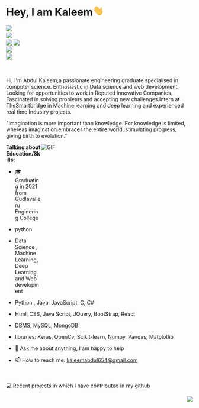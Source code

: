 <h1>Hey, I am Kaleem<img src="https://raw.githubusercontent.com/ABSphreak/ABSphreak/master/gifs/Hi.gif" width="30px"></h1>


<a href="https:// https://www.linkedin.com/in/abdul-kaleem-4811b2154/ "><img src="https://github.com/PrudhviGNV/PrudhviGNV/blob/master/logos/linkedin.png" width="40" /> </a>  
<a href="https://github.com/Kaleemabdul"><img src="https://github.com/PrudhviGNV/PrudhviGNV/blob/master/logos/github-logo.png" width="40" /> </a>  
<a href="https:// https://www.facebook.com/kaleem.ansari.5855/"><img src="https://github.com/PrudhviGNV/PrudhviGNV/blob/master/logos/facebook.png" width="40" /> </a> 
<a href="mailto:kaleemabdul654@gmail.com"><img src="https://github.com/PrudhviGNV/PrudhviGNV/blob/master/logos/google-plus.png" width="40" /> </a>  
<a href=" https://www.youracclaim.com/users/abdul-kaleem.a2961648/badges "><img src="https://github.com/PrudhviGNV/PrudhviGNV/blob/master/logos/circle-cropped.png" width="35" /> </a>  
<a href="https://www.hackerrank.com/ kaleem_abdul"><img src="https://github.com/PrudhviGNV/PrudhviGNV/blob/master/logos/hackerank.jpg" width="42" /> </a>
 





<br />

Hi, I'm Abdul Kaleem,a passionate engineering graduate specialised in computer science. Enthusiastic in Data science and web development. Looking for opportunities to work in Reputed Innovative Companies. Fascinated in solving problems and accepting new challenges.Intern at TheSmartbridge in Machine learning and deep learning and experienced real time Industry projects.


"Imagination is more important than knowledge. For knowledge is limited, whereas imagination embraces the entire world, stimulating progress, giving birth to evolution." 



 <img align="right" height="410px" width= "410px" alt="GIF" src="https://github.com/PrudhviGNV/PrudhviGNV/blob/master/computer working.gif" />

**Talking about Education/Skills:**

- 🎓 Graduating in 2021 from Gudlavalleru Enginering College
-  python 
-  Data Science , Machine Learning, Deep Learning and Web development
- Python , Java, JavaScript, C, C#
-  Html, CSS, Java Script, JQuery, BootStrap, React
-  DBMS, MySQL, MongoDB
-  libraries: Keras, OpenCv, Scikit-learn, Numpy, Pandas, Matplotlib


- 💬 Ask me about anything, I am happy to help
- 📫 How to reach me: kaleemabdul654@gmail.com

&nbsp;






💻 Recent projects in which I have contributed in my [github](https://github.com/Kaleemabdul/)




<a href="https://github.com/Kaleemabdul/Face-Recognition-Based-Attendance-System-master">
  <img align="right" src="https://github-readme-stats.vercel.app/api/pin/?username=PrudhviGNV&repo=FaceRecognisationBasedAttendence" />
</a>



